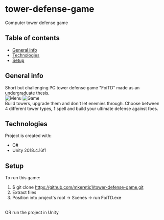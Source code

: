 # tower-defense-game
Computer tower defense game
## Table of contents
* [General info](#general-info)
* [Technologies](#technologies)
* [Setup](#setup)

## General info
Short but challenging PC tower defense game "FoiTD" made as an undergraduate thesis.
<br>
![Menu](https://user-images.githubusercontent.com/58340093/110797205-1e8ad200-8279-11eb-815b-5e0d8fe44c41.PNG)
![Game](https://user-images.githubusercontent.com/58340093/110797200-1cc10e80-8279-11eb-95ef-d0a1c28d8564.PNG)
<br>
Build towers, upgrade them and don't let enemies through. Choose between 4 different tower types, 1 spell and build your ultimate defense against foes.

## Technologies
Project is created with:
* C#
* Unity 2018.4.16f1
	
## Setup
To run this game:
1. $ git clone https://github.com/mkeretic1/tower-defense-game.git
2. Extract files
3. Position into project's root -> Scenes -> run FoiTD.exe
<br>
OR run the project in Unity
